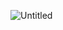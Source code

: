 ![Untitled](https://user-images.githubusercontent.com/44031690/136118662-5596ee74-970b-4154-b032-07cff3318ec6.png)
